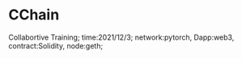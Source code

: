 # CChain
Collabortive Training; time:2021/12/3; network:pytorch, Dapp:web3, contract:Solidity, node:geth;
